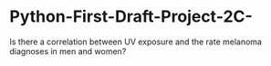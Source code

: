 # Python-First-Draft-Project-2C-
Is there a correlation between UV exposure and the rate melanoma diagnoses in men and women?
